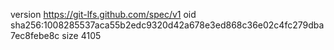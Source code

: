version https://git-lfs.github.com/spec/v1
oid sha256:1008285537aca55b2edc9320d42a678e3ed868c36e02c4fc279dba7ec8febe8c
size 4105
